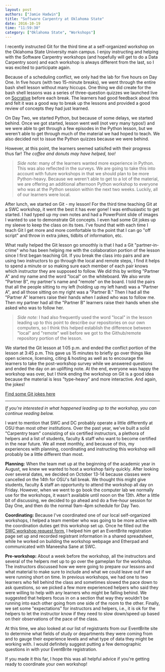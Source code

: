 ```yaml
---
layout: post
authors: ["Jamie Hadwin"]
title: "Software Carpentry at Oklahoma State"
date: 2016-10-19
time: "11:59:30"
category: ["Oklahoma State", "Workshops"]
---
```


I recently instructed Git for the third time at a self-organized
workshop on the Oklahoma State University main campus. I enjoy
instructing and helping with the Software Carpentry workshops (and
hopefully will get to do a Data Carpentry soon) and each workshop is
always different from the last, so I was excited to participate again.

Because of a scheduling conflict, we only had the lab for five hours
on Day One. In five hours (with two 15-minute breaks), we went through
the entire bash shell lesson without many hiccups. One thing we did
create for the bash shell lessons was a series of three-question
quizzes we launched live on [Socrative](http://socrative.com/) before
each break. The learners had good feedback about this and felt it was
a good way to break up the lessons and provided a good review of
concepts they had just learned.

On Day Two, we started Python, but because of some delays, we started
behind. Once we got started, lesson went well (not very many typos!)
and we were able to get through a few episodes in the Python lesson,
but we weren't able to get through much of the material we had hoped
to teach. We also decided not to issue the Python quizzes because we
were behind.

However, at this point, the learners seemed satisifed with their
progress thus far! *The coffee and donuts may have helped, too!*

> *Side note:* many of the learners wanted more experience in
> Python. This was also reflected in the surveys. We are going to take
> this into account with future workshops in that we should plan to be
> more Python-heavy. Because we weren't able to get to a lot of the
> material, we are offering an additional afternoon Python workshop to
> everyone who was at the Python session within the next two
> weeks. Luckily, all of our learners were local.

After lunch, we started on Git - my lesson! For the third time
teaching Git at a SWC workshop, it went the best it has ever gone! I
was enthusiastic to get started. I had typed up my own notes and had a
PowerPoint slide of images I wanted to use to demonstrate Git
concepts. I even had some Git jokes up my sleeve to keep the class on
its toes. I've found that with each time I teach Git I get more and
more comfortable to the point that I can go "off script" and throw in
extra jokes, tidbits of information, etc.

What really helped the Git lesson go smoothly is that I had a Git
"partner-in-crime" who has been helping me with the collaboration
portion of the lesson since I first began teaching Git. If you break
the class into pairs and are using two instructors to go through the
local and remote steps, I find it helps to spend a minute or so making
sure each member of each pair knows which instructor they are supposed
to follow. We did this by writing "Partner A" and my name and the word
"local" on the whiteboard. We also wrote "Partner B", my partner's
name and "remote" on the board. I told the pairs that all the people
sitting to my left (holding up my left hand) was a "Partner A", and
all those sitting on my right was a "Partner B." Then I had all the
"Partner A" learners raise their hands when I asked who was to follow
me. Then my partner had all the "Partner B" learners raise their hands
when she asked who was to follow her.

> *Side note:* I had also frequently used the word "local" in the
> lesson leading up to this point to describe our repositories on our
> own computers, so I think this helped establish the difference
> between "local" and "remote" well before we got to the Github/remote
> repository portion of the lesson.

We started the Git lesson at 1:05 p.m. and ended the conflict portion
of the lesson at 3:45 p.m. This gave us 15 minutes to briefly go over
things like open science, licensing, citing & hosting as well as to
encourage the learners to take the post-workshop survey while we
answered questions and ended the day on an uplifting note. At the end,
everyone was happy the workshop was over, but I think ending the
workshop on Git is a good idea because the material is less
"type-heavy" and more interactive. And again, the jokes!

[Find some Git jokes here](https://github.com/EugeneKay/git-jokes/blob/lulz/Jokes.txt)
    
---   
    
*If you're interested in what happened leading up to the workshop, you can continue reading below.*

I want to mention that SWC and DC probably operate a little
differently at OSU than most other institutions. Over the past year,
we've built a solid "Carpentry team" consisting of six certified
instructors, a plethora of helpers and a list of students, faculty &
staff who want to become certified in the near future. We all meet
monthly, and because of this, my experiences with planning,
coordinating and instructing this workshop will probably be a little
different than most.

**Planning:** When the team met up at the beginning of the academic
year in August, we knew we wanted to host a workshop fairly
quickly. After looking over several dates, we decided on October 13-14
because classes were cancelled on the 14th for OSU's fall break. We
thought this might give students, faculty & staff an opportunity to
attend the workshop all day on Friday. However, when we went to go
book the computer lab we normally use for the workshops, it wasn't
available until noon on the 13th. After a little bit of discussing, we
decided to go ahead and do a five-hour session for Day One, and then
do the normal 9am-4pm schedule for Day Two.

**Coordinating:** Because I've coordinated one of our local
self-organized workshops, I helped a team member who was going to be
more active with the coordination duties get this workshop set
up. Once he filled out the
[SWC workshop request form](https://amy.software-carpentry.org/workshops/swc/request/),
I helped him get an EventBrite registration page set up and recorded
registrant information in a shared spreadsheet, while he worked on
building the workshop webpage and Etherpad and communicated with
Maneesha Sane at SWC.

**Pre-workshop:** About a week before the workshop, all the
instructors and several of the helpers met up to go over the gameplan
for the workshop. The instructors discussed how we were going to
prepare our lessons and what material to make sure to include and what
we could leave out if we were running short on time. In previous
workshops, we had one to two learners who fell behind the class and
sometimes slowed the pace down to ask questions, so we picked a few
more experienced helpers who said they were willing to help with any
learners who might be falling behind. We suggested that helpers focus
in on a section that way they wouldn't be running into each other
going from one side of the room to the other. Finally, we set some
"expectations" for instructors and helpers, i.e., it is ok for the
helpers to let the instructor know if they need to slow down/speed up
based on their observations of the pace of the class.

At this time, we also looked at our list of registrants from our
EventBrite site to determine what fields of study or departments they
were coming from and to gauge their experience levels and what type of
data they might be working with. I would definitely suggest putting a
few demographic questions in with your EventBrite registration.

If you made it this far, I hope this was all helpful advice if you're
getting ready to coordinate your own workshop!
